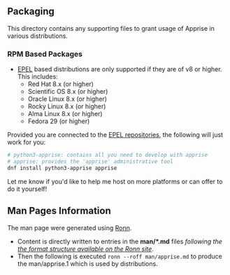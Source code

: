 ## Packaging
This directory contains any supporting files to grant usage of Apprise in various distributions.

### RPM Based Packages
* [EPEL](https://fedoraproject.org/wiki/EPEL) based distributions are only supported if they are of v8 or higher. This includes:
   * Red Hat 8.x (or higher)
   * Scientific OS 8.x (or higher)
   * Oracle Linux 8.x (or higher)
   * Rocky Linux 8.x (or higher)
   * Alma Linux 8.x (or higher)
   * Fedora 29 (or higher)

Provided you are connected to the [EPEL repositories](https://fedoraproject.org/wiki/EPEL), the following will just work for you:
```bash
# python3-apprise: contains all you need to develop with apprise
# apprise: provides the 'apprise' administrative tool
dnf install python3-apprise apprise
```

Let me know if you'd like to help me host on more platforms or can offer to do it yourself!

## Man Pages Information
The man page were generated using [Ronn](http://github.com/rtomayko/ronn/tree/0.7.3).
 - Content is directly written to entries in the **man/\*.md** files _following the
   [the format structure available on the Ronn site](https://github.com/rtomayko/ronn/blob/master/man/ronn.1.ronn)_.
 - Then the following is executed `ronn --roff man/apprise.md` to produce the man/apprise.1 which is used by distributions.
